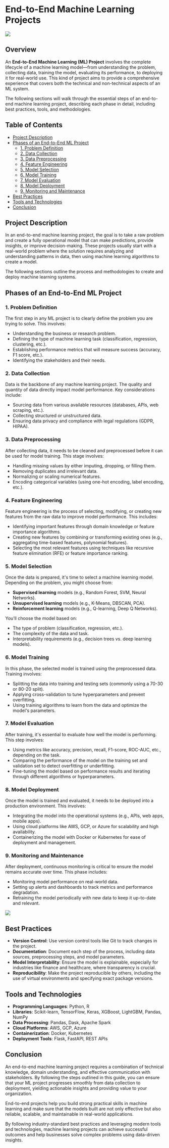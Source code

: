 # End-to-End Machine Learning Projects

![](https://github.com/Lucky-akash321/End-to-End-Machine-Learning-Projects/blob/main/0_d45LaijfljvGLqUH.png)


## Overview

An **End-to-End Machine Learning (ML) Project** involves the complete lifecycle of a machine learning model—from understanding the problem, collecting data, training the model, evaluating its performance, to deploying it for real-world use. This kind of project aims to provide a comprehensive experience that covers both the technical and non-technical aspects of an ML system.

The following sections will walk through the essential steps of an end-to-end machine learning project, describing each phase in detail, including best practices, tools, and methodologies.

## Table of Contents

- [Project Description](#project-description)
- [Phases of an End-to-End ML Project](#phases-of-an-end-to-end-ml-project)
  - [1. Problem Definition](#1-problem-definition)
  - [2. Data Collection](#2-data-collection)
  - [3. Data Preprocessing](#3-data-preprocessing)
  - [4. Feature Engineering](#4-feature-engineering)
  - [5. Model Selection](#5-model-selection)
  - [6. Model Training](#6-model-training)
  - [7. Model Evaluation](#7-model-evaluation)
  - [8. Model Deployment](#8-model-deployment)
  - [9. Monitoring and Maintenance](#9-monitoring-and-maintenance)
- [Best Practices](#best-practices)
- [Tools and Technologies](#tools-and-technologies)
- [Conclusion](#conclusion)

## Project Description

In an end-to-end machine learning project, the goal is to take a raw problem and create a fully operational model that can make predictions, provide insights, or improve decision-making. These projects usually start with a real-world problem where the solution requires analyzing and understanding patterns in data, then using machine learning algorithms to create a model.

The following sections outline the process and methodologies to create and deploy machine learning systems.

## Phases of an End-to-End ML Project

### 1. Problem Definition

The first step in any ML project is to clearly define the problem you are trying to solve. This involves:

- Understanding the business or research problem.
- Defining the type of machine learning task (classification, regression, clustering, etc.).
- Establishing performance metrics that will measure success (accuracy, F1 score, etc.).
- Identifying the stakeholders and their needs.

### 2. Data Collection

Data is the backbone of any machine learning project. The quality and quantity of data directly impact model performance. Key considerations include:

- Sourcing data from various available resources (databases, APIs, web scraping, etc.).
- Collecting structured or unstructured data.
- Ensuring data privacy and compliance with legal regulations (GDPR, HIPAA).

### 3. Data Preprocessing

After collecting data, it needs to be cleaned and preprocessed before it can be used for model training. This stage involves:

- Handling missing values by either imputing, dropping, or filling them.
- Removing duplicates and irrelevant data.
- Normalizing or scaling numerical features.
- Encoding categorical variables (using one-hot encoding, label encoding, etc.).

### 4. Feature Engineering

Feature engineering is the process of selecting, modifying, or creating new features from the raw data to improve model performance. This includes:

- Identifying important features through domain knowledge or feature importance algorithms.
- Creating new features by combining or transforming existing ones (e.g., aggregating time-based features, polynomial features).
- Selecting the most relevant features using techniques like recursive feature elimination (RFE) or feature importance ranking.

### 5. Model Selection

Once the data is prepared, it's time to select a machine learning model. Depending on the problem, you might choose from:

- **Supervised learning** models (e.g., Random Forest, SVM, Neural Networks).
- **Unsupervised learning** models (e.g., K-Means, DBSCAN, PCA).
- **Reinforcement learning** models (e.g., Q-learning, Deep Q Networks).

You’ll choose the model based on:

- The type of problem (classification, regression, etc.).
- The complexity of the data and task.
- Interpretability requirements (e.g., decision trees vs. deep learning models).

### 6. Model Training

In this phase, the selected model is trained using the preprocessed data. Training involves:

- Splitting the data into training and testing sets (commonly using a 70-30 or 80-20 split).
- Applying cross-validation to tune hyperparameters and prevent overfitting.
- Using training algorithms to learn from the data and optimize the model's parameters.

### 7. Model Evaluation

After training, it's essential to evaluate how well the model is performing. This step involves:

- Using metrics like accuracy, precision, recall, F1-score, ROC-AUC, etc., depending on the task.
- Comparing the performance of the model on the training set and validation set to detect overfitting or underfitting.
- Fine-tuning the model based on performance results and iterating through different algorithms or hyperparameters.

### 8. Model Deployment

Once the model is trained and evaluated, it needs to be deployed into a production environment. This involves:

- Integrating the model into the operational systems (e.g., APIs, web apps, mobile apps).
- Using cloud platforms like AWS, GCP, or Azure for scalability and high availability.
- Containerizing the model with Docker or Kubernetes for ease of deployment and management.

### 9. Monitoring and Maintenance

After deployment, continuous monitoring is critical to ensure the model remains accurate over time. This phase includes:

- Monitoring model performance on real-world data.
- Setting up alerts and dashboards to track metrics and performance degradation.
- Retraining the model periodically with new data to keep it up-to-date and relevant.


![](https://github.com/Lucky-akash321/End-to-End-Machine-Learning-Projects/blob/main/1_pH-AnWEvq8FpLBRxCLPojw.png)


## Best Practices

- **Version Control**: Use version control tools like Git to track changes in the project.
- **Documentation**: Document each step of the process, including data sources, preprocessing steps, and model parameters.
- **Model Interpretability**: Ensure the model is explainable, especially for industries like finance and healthcare, where transparency is crucial.
- **Reproducibility**: Make the project reproducible by others, including the use of virtual environments and specifying exact package versions.

## Tools and Technologies

- **Programming Languages**: Python, R
- **Libraries**: Scikit-learn, TensorFlow, Keras, XGBoost, LightGBM, Pandas, NumPy
- **Data Processing**: Pandas, Dask, Apache Spark
- **Cloud Platforms**: AWS, GCP, Azure
- **Containerization**: Docker, Kubernetes
- **Deployment Tools**: Flask, FastAPI, REST APIs

## Conclusion

An end-to-end machine learning project requires a combination of technical knowledge, domain understanding, and effective communication with stakeholders. By following the steps outlined in this guide, you can ensure that your ML project progresses smoothly from data collection to deployment, yielding actionable insights and providing value to your organization.

End-to-end projects help you build strong practical skills in machine learning and make sure that the models built are not only effective but also reliable, scalable, and maintainable in real-world applications.

By following industry-standard best practices and leveraging modern tools and technologies, machine learning projects can achieve successful outcomes and help businesses solve complex problems using data-driven insights.
